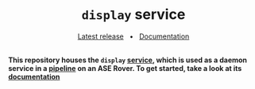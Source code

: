<h1 align="center"><code>display</code> service</h1>
<div align="center">
  <a href="https://github.com/VU-ASE/display/releases/latest">Latest release</a>
  <span>&nbsp;&nbsp;•&nbsp;&nbsp;</span>
  <a href="https://ase.vu.nl/docs/category/display">Documentation</a>
  <br />
</div>
<br/>

**This repository houses the `display` [service](https://ase.vu.nl/docs/framework/glossary/service), which is used as a daemon service in a [pipeline](https://ase.vu.nl/docs/framework/glossary/pipeline) on an ASE Rover. To get started, take a look at its [documentation](https://ase.vu.nl/docs/category/display)**
